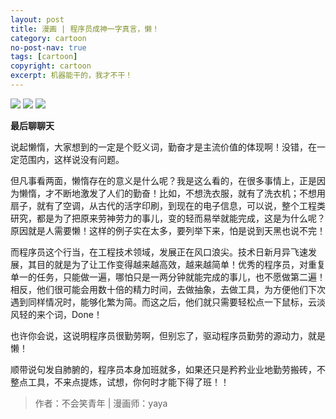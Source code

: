 ```yaml
---
layout: post
title: 漫画 | 程序员成神一字真言，懒！
category: cartoon
no-post-nav: true
tags: [cartoon]
copyright: cartoon
excerpt: 机器能干的，我才不干！
---
```



![](http://favorites.ren/assets/images/2019/cartoon/coderlan01.jpeg)
![](http://favorites.ren/assets/images/2019/cartoon/coderlan02.jpeg)
![](http://favorites.ren/assets/images/2019/cartoon/coderlan03.jpeg)


**最后聊聊天**

说起懒惰，大家想到的一定是个贬义词，勤奋才是主流价值的体现啊！没错，在一定范围内，这样说没有问题。

但凡事看两面，懒惰存在的意义是什么呢？我是这么看的，在很多事情上，正是因为懒惰，才不断地激发了人们的勤奋！比如，不想洗衣服，就有了洗衣机；不想用扇子，就有了空调，从古代的活字印刷，到现在的电子信息，可以说，整个工程类研究，都是为了把原来劳神劳力的事儿，变的轻而易举就能完成，这是为什么呢？原因就是人需要懒！这样的例子实在太多，要列举下来，怕是说到天黑也说不完！

而程序员这个行当，在工程技术领域，发展正在风口浪尖。技术日新月异飞速发展，其目的就是为了让工作变得越来越高效，越来越简单！优秀的程序员，对重复单一的任务，只能做一遍，哪怕只是一两分钟就能完成的事儿，也不愿做第二遍！相反，他们很可能会用数十倍的精力时间，去做抽象，去做工具，为方便他们下次遇到同样情况时，能够化繁为简。而这之后，他们就只需要轻松点一下鼠标，云淡风轻的来个词，Done！

也许你会说，这说明程序员很勤劳啊，但别忘了，驱动程序员勤劳的源动力，就是懒！

顺带说句发自肺腑的，程序员本身加班就多，如果还只是矜矜业业地勤劳搬砖，不整点工具，不来点提炼，试想，你何时才能下得了班！！

>作者：不会笑青年 | 漫画师：yaya
